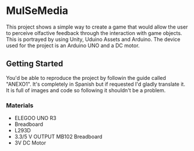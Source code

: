 # MulSeMedia

This project shows a simple way to create a game that would allow the user to perceive olfactive feedback through the interaction with game objects. This is portrayed by using Unity, Uduino Assets and Arduino. The device used for the project is an Arduino UNO and a DC motor.

## Getting Started

You'd be able to reproduce the project by followin the guide called "ANEXO1". It's completely in Spanish but if requested I'd gladly translate it. It is full of images and code so following it shouldn't be a problem.

### Materials

* ELEGOO UNO R3
* Breadboard
* L293D
* 3.3/5 V OUTPUT MB102 Breadboard
* 3V DC Motor

